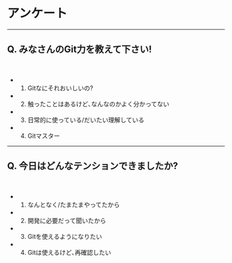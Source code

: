 <!-- 1.md -->
<!-- sectionTitle: Git力アンケート -->

<!-- note
アンケートを開始する
-->

# アンケート

---

<!-- note
Git力ってなに
雰囲気で
-->

## Q. みなさんのGit力を教えて下さい!

<br/>

- 1. Gitなにそれおいしいの?
- 2. 触ったことはあるけど､なんなのかよく分かってない
- 3. 日常的に使っている/だいたい理解している
- 4. Gitマスター

---

<!-- note
空気をつかむ
3や4を選んだ人には分かると思いますが､今日のたった1時間やそこらの講習でGitマスターには絶対になれません｡
なぜなら､この講習は100%ググった情報で準備したからです｡(僕の思想も少しは入ってますが)
この講習を最後まで受けてもググって分かるものしか知ることはできません｡
その上で､このアンケートで1,2,3,4を選んだ人にこの講習を受ける意味を伝えようと思います｡
それは､ググれるようになることです｡つまり検索ワードだけを思い出せるようにしてください｡
それ以外はおまけです｡
-->

## Q. 今日はどんなテンションできましたか?

<br/>

- 1. なんとなく/たまたまやってたから
- 2. 開発に必要だって聞いたから
- 3. Gitを使えるようになりたい
- 4. Gitは使えるけど､再確認したい
